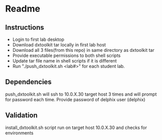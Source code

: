 # Readme

## Instructions

* Login to first lab desktop
* Download dxtoolkit tar locally in first lab host
* Download all 3 files(from this repo) in same directory as dxtoolkit tar
* Provide executable permissions to both shell scripts
* Update tar file name in shell scripts if it is different
* Run "./push_dxtoolkit.sh <lab#>" for each student lab.

## Dependencies

push_dxtoolkit.sh will ssh to 10.0.X.30 target host 3 times and will prompt for password each time.
Provide password of delphix user (delphix)

## Validation
install_dxtoolkit.sh script run on target host 10.0.X.30 and checks for environments

